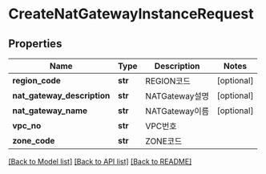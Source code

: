 # CreateNatGatewayInstanceRequest

## Properties
Name | Type | Description | Notes
------------ | ------------- | ------------- | -------------
**region_code** | **str** | REGION코드 | [optional] 
**nat_gateway_description** | **str** | NATGateway설명 | [optional] 
**nat_gateway_name** | **str** | NATGateway이름 | [optional] 
**vpc_no** | **str** | VPC번호 | 
**zone_code** | **str** | ZONE코드 | 

[[Back to Model list]](../README.md#documentation-for-models) [[Back to API list]](../README.md#documentation-for-api-endpoints) [[Back to README]](../README.md)


